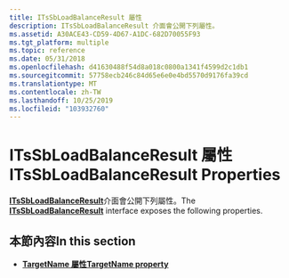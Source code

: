 ```yaml
---
title: ITsSbLoadBalanceResult 屬性
description: ITsSbLoadBalanceResult 介面會公開下列屬性。
ms.assetid: A30ACE43-CD59-4D67-A1DC-682D70055F93
ms.tgt_platform: multiple
ms.topic: reference
ms.date: 05/31/2018
ms.openlocfilehash: d41630488f54d8a018c0800a1341f4599d2c1db1
ms.sourcegitcommit: 57758ecb246c84d65e6e0e4bd5570d9176fa39cd
ms.translationtype: MT
ms.contentlocale: zh-TW
ms.lasthandoff: 10/25/2019
ms.locfileid: "103932760"
---
```

# <a name="itssbloadbalanceresult-properties"></a><span data-ttu-id="f21eb-103">ITsSbLoadBalanceResult 屬性</span><span class="sxs-lookup"><span data-stu-id="f21eb-103">ITsSbLoadBalanceResult Properties</span></span>

<span data-ttu-id="f21eb-104">[**ITsSbLoadBalanceResult**](/windows/desktop/api/sbtsv/nn-sbtsv-itssbloadbalanceresult)介面會公開下列屬性。</span><span class="sxs-lookup"><span data-stu-id="f21eb-104">The [**ITsSbLoadBalanceResult**](/windows/desktop/api/sbtsv/nn-sbtsv-itssbloadbalanceresult) interface exposes the following properties.</span></span>

## <a name="in-this-section"></a><span data-ttu-id="f21eb-105">本節內容</span><span class="sxs-lookup"><span data-stu-id="f21eb-105">In this section</span></span>

-   [<span data-ttu-id="f21eb-106">**TargetName 屬性**</span><span class="sxs-lookup"><span data-stu-id="f21eb-106">**TargetName property**</span></span>](/windows/desktop/api/sbtsv/nf-sbtsv-itssbloadbalanceresult-get_targetname)

 

 




